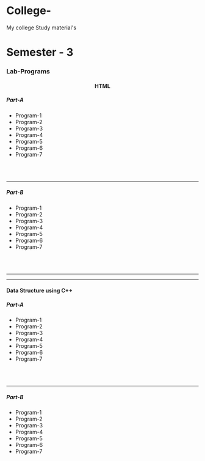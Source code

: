 # College-
My college Study material's 
<h1>Semester - 3</h1>
<h3>Lab-Programs</h3>
<h4 style="text-align:center;">HTML</h4>
<h5>Part-A</h5>
<ul>
  <li><a href=""></a>Program-1</li>
  <li><a href=""></a>Program-2</li>
  <li><a href=""></a>Program-3</li>
  <li><a href=""></a>Program-4</li>
  <li><a href=""></a>Program-5</li>
  <li><a href=""></a>Program-6</li>
  <li><a href=""></a>Program-7</li>
</ul>
<br>
<br>
<hr>
<h5>Part-B</h5>
<ul>
  <li><a href=""></a>Program-1</li>
  <li><a href=""></a>Program-2</li>
  <li><a href=""></a>Program-3</li>
  <li><a href=""></a>Program-4</li>
  <li><a href=""></a>Program-5</li>
  <li><a href=""></a>Program-6</li>
  <li><a href=""></a>Program-7</li>
</ul>
<br>
<br>
<hr>
<hr>
<h4>Data Structure using C++ </h4>
<h5>Part-A</h5>
<ul>
  <li><a href=""></a>Program-1</li>
  <li><a href=""></a>Program-2</li>
  <li><a href=""></a>Program-3</li>
  <li><a href=""></a>Program-4</li>
  <li><a href=""></a>Program-5</li>
  <li><a href=""></a>Program-6</li>
  <li><a href=""></a>Program-7</li>
</ul>
<br>
<br>
<hr>
<h5>Part-B</h5>
<ul>
  <li><a href=""></a>Program-1</li>
  <li><a href=""></a>Program-2</li>
  <li><a href=""></a>Program-3</li>
  <li><a href=""></a>Program-4</li>
  <li><a href=""></a>Program-5</li>
  <li><a href=""></a>Program-6</li>
  <li><a href=""></a>Program-7</li>
</ul>
<br>
<br>
